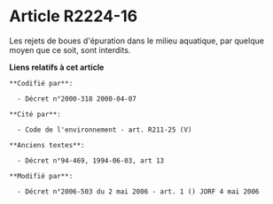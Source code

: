 # Article R2224-16

Les rejets de boues d'épuration dans le milieu aquatique, par quelque moyen que ce soit, sont interdits.

**Liens relatifs à cet article**

	**Codifié par**:

	  - Décret n°2000-318 2000-04-07

	**Cité par**:

	  - Code de l'environnement - art. R211-25 (V)

	**Anciens textes**:

	  - Décret n°94-469, 1994-06-03, art 13

	**Modifié par**:

	  - Décret n°2006-503 du 2 mai 2006 - art. 1 () JORF 4 mai 2006
